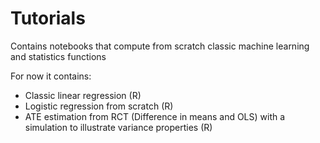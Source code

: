 # Tutorials
Contains notebooks that compute from scratch classic machine learning and statistics functions


For now it contains:

- Classic linear regression (R)
- Logistic regression from scratch (R)
- ATE estimation from RCT (Difference in means and OLS) with a simulation to illustrate variance properties (R)
